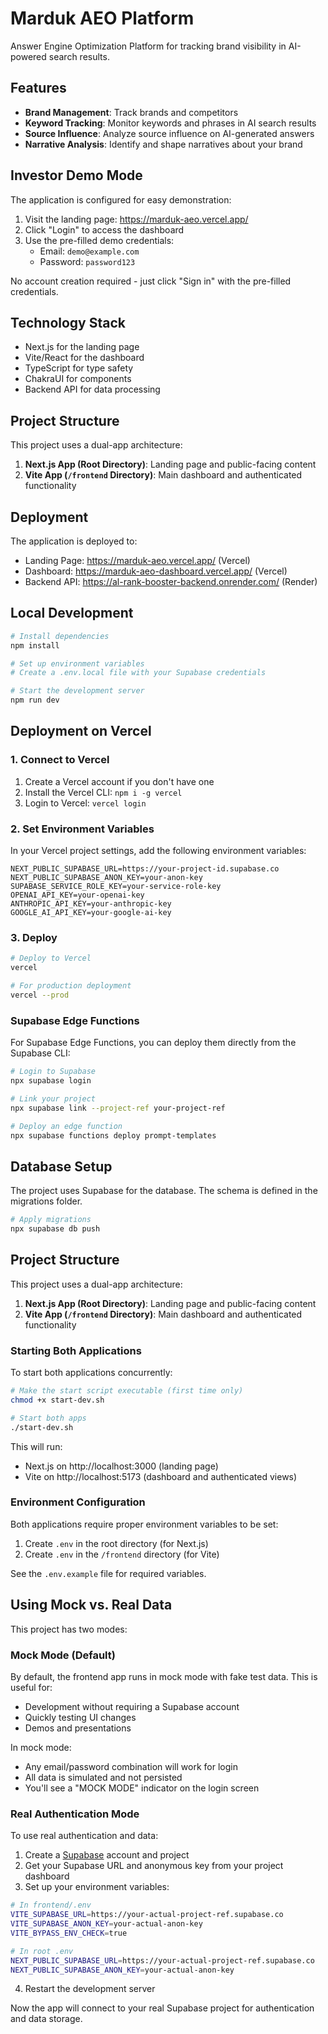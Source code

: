 # Marduk AEO Platform

Answer Engine Optimization Platform for tracking brand visibility in AI-powered search results.

## Features

- **Brand Management**: Track brands and competitors
- **Keyword Tracking**: Monitor keywords and phrases in AI search results
- **Source Influence**: Analyze source influence on AI-generated answers
- **Narrative Analysis**: Identify and shape narratives about your brand

## Investor Demo Mode

The application is configured for easy demonstration:

1. Visit the landing page: https://marduk-aeo.vercel.app/
2. Click "Login" to access the dashboard
3. Use the pre-filled demo credentials:
   - Email: `demo@example.com`
   - Password: `password123`

No account creation required - just click "Sign in" with the pre-filled credentials.

## Technology Stack

- Next.js for the landing page
- Vite/React for the dashboard
- TypeScript for type safety
- ChakraUI for components
- Backend API for data processing

## Project Structure

This project uses a dual-app architecture:

1. **Next.js App (Root Directory)**: Landing page and public-facing content
2. **Vite App (`/frontend` Directory)**: Main dashboard and authenticated functionality

## Deployment

The application is deployed to:
- Landing Page: https://marduk-aeo.vercel.app/ (Vercel)
- Dashboard: https://marduk-aeo-dashboard.vercel.app/ (Vercel)
- Backend API: https://al-rank-booster-backend.onrender.com/ (Render)

## Local Development

```bash
# Install dependencies
npm install

# Set up environment variables
# Create a .env.local file with your Supabase credentials

# Start the development server
npm run dev
```

## Deployment on Vercel

### 1. Connect to Vercel

1. Create a Vercel account if you don't have one
2. Install the Vercel CLI: `npm i -g vercel`
3. Login to Vercel: `vercel login`

### 2. Set Environment Variables

In your Vercel project settings, add the following environment variables:

```
NEXT_PUBLIC_SUPABASE_URL=https://your-project-id.supabase.co
NEXT_PUBLIC_SUPABASE_ANON_KEY=your-anon-key
SUPABASE_SERVICE_ROLE_KEY=your-service-role-key
OPENAI_API_KEY=your-openai-key
ANTHROPIC_API_KEY=your-anthropic-key
GOOGLE_AI_API_KEY=your-google-ai-key
```

### 3. Deploy

```bash
# Deploy to Vercel
vercel

# For production deployment
vercel --prod
```

### Supabase Edge Functions

For Supabase Edge Functions, you can deploy them directly from the Supabase CLI:

```bash
# Login to Supabase
npx supabase login

# Link your project
npx supabase link --project-ref your-project-ref

# Deploy an edge function
npx supabase functions deploy prompt-templates
```

## Database Setup

The project uses Supabase for the database. The schema is defined in the migrations folder.

```bash
# Apply migrations
npx supabase db push
```

## Project Structure

This project uses a dual-app architecture:

1. **Next.js App (Root Directory)**: Landing page and public-facing content
2. **Vite App (`/frontend` Directory)**: Main dashboard and authenticated functionality

### Starting Both Applications

To start both applications concurrently:

```bash
# Make the start script executable (first time only)
chmod +x start-dev.sh

# Start both apps
./start-dev.sh
```

This will run:
- Next.js on http://localhost:3000 (landing page)
- Vite on http://localhost:5173 (dashboard and authenticated views)

### Environment Configuration

Both applications require proper environment variables to be set:

1. Create `.env` in the root directory (for Next.js)
2. Create `.env` in the `/frontend` directory (for Vite)

See the `.env.example` file for required variables.

## Using Mock vs. Real Data

This project has two modes:

### Mock Mode (Default)

By default, the frontend app runs in mock mode with fake test data. This is useful for:
- Development without requiring a Supabase account
- Quickly testing UI changes
- Demos and presentations

In mock mode:
- Any email/password combination will work for login
- All data is simulated and not persisted
- You'll see a "MOCK MODE" indicator on the login screen

### Real Authentication Mode

To use real authentication and data:

1. Create a [Supabase](https://supabase.com) account and project
2. Get your Supabase URL and anonymous key from your project dashboard
3. Set up your environment variables:

```bash
# In frontend/.env
VITE_SUPABASE_URL=https://your-actual-project-ref.supabase.co
VITE_SUPABASE_ANON_KEY=your-actual-anon-key
VITE_BYPASS_ENV_CHECK=true

# In root .env
NEXT_PUBLIC_SUPABASE_URL=https://your-actual-project-ref.supabase.co
NEXT_PUBLIC_SUPABASE_ANON_KEY=your-actual-anon-key
```

4. Restart the development server

Now the app will connect to your real Supabase project for authentication and data storage.
